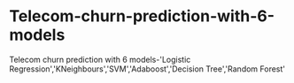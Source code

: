 # Telecom-churn-prediction-with-6-models
Telecom churn prediction with 6 models-'Logistic Regression','KNeighbours','SVM','Adaboost','Decision Tree','Random Forest'
